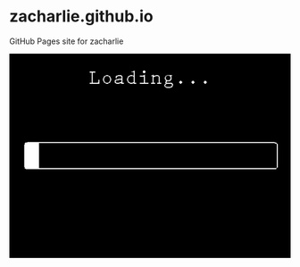# zacharlie.github.io
GitHub Pages site for zacharlie

![Loading](https://github.com/zacharlie/zacharlie.github.io/blob/master/10-Seconds-Loading.gif)


